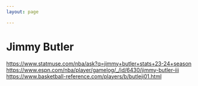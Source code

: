 ```yaml
---
layout: page

---
```

# Jimmy Butler
https://www.statmuse.com/nba/ask?q=jimmy+butler+stats+23-24+season
https://www.espn.com/nba/player/gamelog/_/id/6430/jimmy-butler-iii
https://www.basketball-reference.com/players/b/butleji01.html
